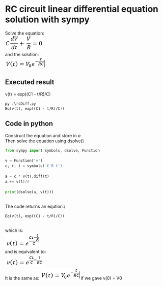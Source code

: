 # RC circuit linear differential equation solution with sympy
Solve the equation:\
<img src="./img/rcDiff.png" style="border:none;">
\
and the solution:\
<img src="./img/rcRes.png" style="border:none;">


## Executed result
v(t) = exp((C1 - t/R)/C)
```
py .\rcDiff.py
Eq(v(t), exp((C1 - t/R)/C))
```

## Code in python
Construct the equation and store in *a*\
Then solve the equation using dsolve()
```py
from sympy import symbols, dsolve, Function

v = Function('v')
c, r, t = symbols('C R t')

a = c * v(t).diff(t)
a += v(t)/r

print(dsolve(a, v(t)))
```
\
The code returns an eqution:\
```
Eq(v(t), exp((C1 - t/R)/C))
```
\
which is:\
<img src="./img/rcAns1.png" style="border:none;">
\
and is equivalent to:\
<img src="./img/rcAns2.png" style="border:none;">
\
It is the same as:
<img src="./img/rcRes.png" style="border:none;">
if we gave v(0) = V0
